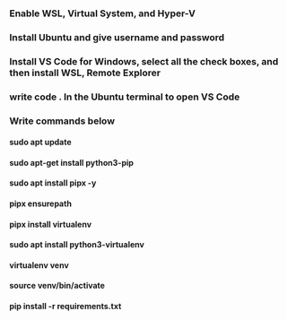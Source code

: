 ### Enable WSL, Virtual System, and Hyper-V
### Install Ubuntu and give username and password
### Install VS Code for Windows, select all the check boxes, and then install WSL, Remote Explorer
### write code . In the Ubuntu terminal to open VS Code
### Write commands below
  #### sudo apt update
  #### sudo apt-get install python3-pip
  #### sudo apt install pipx -y
  #### pipx ensurepath
  #### pipx install virtualenv
  #### sudo apt install python3-virtualenv
  #### virtualenv venv
  #### source venv/bin/activate
  #### pip install -r requirements.txt


